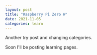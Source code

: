 ```yaml
---
layout: post
title: "Raspberry Pi Zero W"
date: 2021-11-05
categories: learn
---
```


Another try post and changing categories.

Soon I'll be posting learning pages.